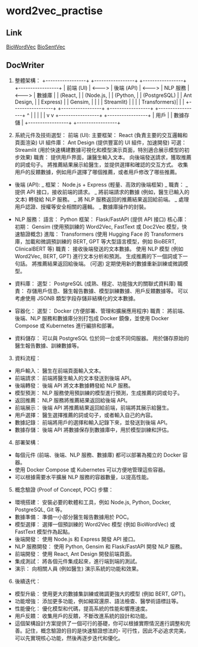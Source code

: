 # word2vec_practise

## Link
[BioWordVec](https://github.com/ncbi-nlp/BioWordVec?tab=readme-ov-file#pre-trained-word-embedding)
[BioSentVec](https://github.com/ncbi-nlp/BioSentVec)

## DocWriter
1. 整體架構：
+-----------------+       +-----------------+       +-----------------+       +-----------------+
|   前端 (UI)     | <---> |   後端 (API)    | <---> |   NLP 服務     | <---> |   數據庫       |
|   (React,      |       |   (Node.js,     |       |   (Python,      |       |   (PostgreSQL) |
|    Ant Design,  |       |    Express)     |       |    Gensim,     |       |               |
|    Streamlit)  |       |                 |       |    Transformers)|       |               |
+-----------------+       +-----------------+       +-----------------+       +-----------------+
      ^                                                                                |
      |                                                                                |
      |                                                                                |
      v                                                                                v
+-----------------+                                                              +-----------------+
|   用戶        |                                                              |   數據存儲     |
+-----------------+                                                              +-----------------+

2. 系統元件及技術選型：
前端 (UI):
主要框架： React (負責主要的交互邏輯和頁面渲染)
UI 組件庫： Ant Design (提供豐富的 UI 組件，加速開發)
可選： Streamlit (用於快速構建數據可視化和模型演示頁面，特別適合展示模型的初步效果)
職責：
提供用戶界面，讓醫生輸入文本。
向後端發送請求，獲取推薦的詞或句子。
將推薦結果展示給醫生，並提供選擇和確認的交互方式。
收集用戶的反饋數據，例如用戶選擇了哪個推薦，或者用戶修改了哪些推薦。 

- 後端 (API): 
_ 框架： Node.js + Express (輕量、高效的後端框架) 
_ 職責：
_ 提供 API 接口，接收前端的請求。
_ 將前端請求的數據 (例如，醫生已輸入的文本) 轉發給 NLP 服務。
_ 將 NLP 服務返回的推薦結果返回給前端。
_ 處理用戶認證、授權等安全相關的邏輯。
_ 數據庫操作的封裝。

- NLP 服務：
語言： Python
框架： Flask/FastAPI (提供 API 接口)
核心庫：
初期： Gensim (使用預訓練的 Word2Vec, FastText 或 Doc2Vec 模型，快速驗證概念)
進階： Transformers (使用 Hugging Face 的 Transformers 庫，加載和微調預訓練的 BERT, GPT 等大型語言模型，例如 BioBERT, ClinicalBERT 等)
職責：
接收後端發送的文本數據。
使用 NLP 模型 (例如 Word2Vec, BERT, GPT) 進行文本分析和預測。
生成推薦的下一個詞或下一句話。
將推薦結果返回給後端。
(可選) 定期使用新的數據重新訓練或微調模型。

- 資料庫：
選型： PostgreSQL (成熟、穩定、功能強大的關聯式資料庫)
職責：
存儲用戶信息、醫生報告數據、模型訓練數據、用戶反饋數據等。
可以考慮使用 JSONB 類型字段存儲非結構化的文本數據。

- 容器化：
選型： Docker (方便部署、管理和擴展應用程序)
職責： 將前端、後端、NLP 服務和數據庫分別打包成 Docker 鏡像，並使用 Docker Compose 或 Kubernetes 進行編排和部署。

- 資料儲存：
可以與 PostgreSQL 位於同一台或不同伺服器。
用於儲存原始的醫生報告數據、訓練數據等。

3. 資料流程：
- 用戶輸入： 醫生在前端頁面輸入文本。
- 前端請求： 前端將醫生輸入的文本發送到後端 API。
- 後端轉發： 後端 API 將文本數據轉發給 NLP 服務。
- 模型預測： NLP 服務使用預訓練的模型進行預測，生成推薦的詞或句子。
- 返回推薦： NLP 服務將推薦結果返回給後端 API。
- 前端展示： 後端 API 將推薦結果返回給前端，前端將其展示給醫生。
- 用戶選擇： 醫生選擇推薦的詞或句子，或者輸入自己的內容。
- 數據記錄： 前端將用戶的選擇和輸入記錄下來，並發送到後端 API。
- 數據存儲： 後端 API 將數據保存到數據庫中，用於模型訓練和評估。

4. 部署架構：
- 每個元件 (前端、後端、NLP 服務、數據庫) 都可以部署為獨立的 Docker 容器。
- 使用 Docker Compose 或 Kubernetes 可以方便地管理這些容器。
- 可以根據需要水平擴展 NLP 服務的容器數量，以提高性能。

5. 概念驗證 (Proof of Concept, POC) 步驟：
- 環境搭建： 安裝必要的軟體和工具，例如 Node.js, Python, Docker, PostgreSQL, Git 等。
- 數據準備： 準備一小部分醫生報告數據用於 POC。
- 模型選擇： 選擇一個預訓練的 Word2Vec 模型 (例如 BioWordVec) 或 FastText 模型作為起點。
- 後端開發： 使用 Node.js 和 Express 開發 API 接口。
- NLP 服務開發： 使用 Python, Gensim 和 Flask/FastAPI 開發 NLP 服務。
- 前端開發： 使用 React, Ant Design 開發前端頁面。
- 集成測試： 將各個元件集成起來，進行端到端的測試。
- 演示： 向相關人員 (例如醫生) 演示系統的功能和效果。

6. 後續迭代：
- 模型升級： 使用更大的數據集訓練或微調更強大的模型 (例如 BERT, GPT)。
- 功能增強： 添加更多功能，例如縮寫還原、語法檢查、醫學術語標註等。
- 性能優化： 優化模型和代碼，提高系統的性能和響應速度。
- 用戶反饋： 收集用戶的反饋，不斷改進系統的設計和功能。
- 這個架構設計方案提供了一個可行的基礎，你可以根據實際情況進行調整和完善。記住，概念驗證的目的是快速驗證想法的- 可行性，因此不必追求完美，可以先實現核心功能，然後再逐步迭代和優化。